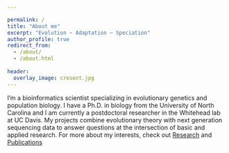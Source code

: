 ```yaml
---

permalink: /
title: "About me"
excerpt: "Evolution ~ Adaptation ~ Speciation"
author_profile: true
redirect_from: 
  - /about/
  - /about.html
  
header:
  overlay_image: cresent.jpg  
---
```




I’m a bioinformatics scientist specializing in evolutionary genetics and population biology. I have a Ph.D. in biology from the University of North Carolina and I am currently a postdoctoral researcher in the Whitehead lab at UC Davis. My projects combine evolutionary theory with next generation sequencing data to answer questions at the intersection of basic and applied research. For more about my interests, check out [Research](https://joemcgirr.github.io/research/) and [Publications](https://joemcgirr.github.io/publications/)



